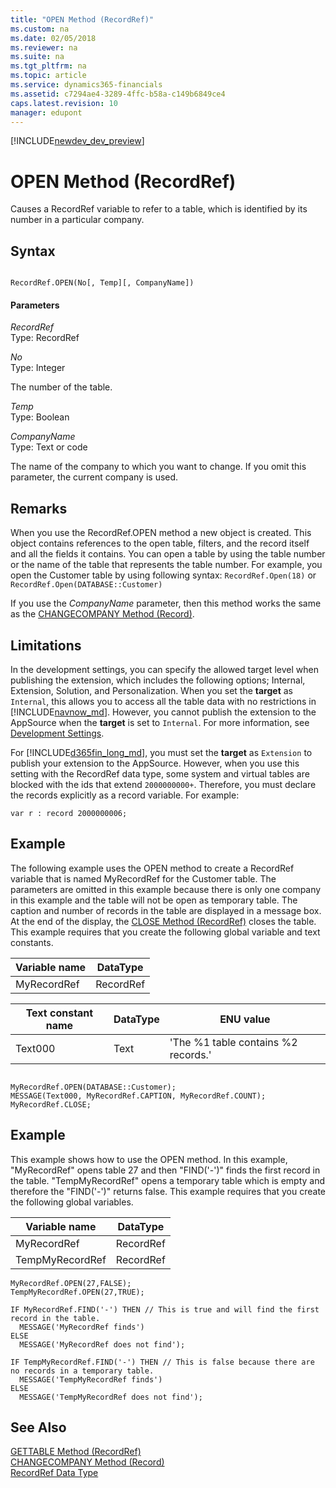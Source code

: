```yaml
---
title: "OPEN Method (RecordRef)"
ms.custom: na
ms.date: 02/05/2018
ms.reviewer: na
ms.suite: na
ms.tgt_pltfrm: na
ms.topic: article
ms.service: dynamics365-financials
ms.assetid: c7294ae4-3289-4ffc-b58a-c149b6849ce4
caps.latest.revision: 10
manager: edupont
---
```


[!INCLUDE[newdev_dev_preview](../includes/newdev_dev_preview.md)]

# OPEN Method (RecordRef)
Causes a RecordRef variable to refer to a table, which is identified by its number in a particular company.  
  
## Syntax  
  
```  
  
RecordRef.OPEN(No[, Temp][, CompanyName])  
```  
  
#### Parameters  
 *RecordRef*  
 Type: RecordRef  
  
 *No*  
 Type: Integer  
  
 The number of the table.  
  
 *Temp*  
 Type: Boolean  
  
 *CompanyName*  
 Type: Text or code  
  
 The name of the company to which you want to change. If you omit this parameter, the current company is used.  

## Remarks  
 When you use the RecordRef.OPEN method a new object is created. This object contains references to the open table, filters, and the record itself and all the fields it contains. You can open a table by using the table number or the name of the table that represents the table number. For example, you open the Customer table by using following syntax: `RecordRef.Open(18)` or `RecordRef.Open(DATABASE::Customer)`  
  
 If you use the *CompanyName* parameter, then this method works the same as the [CHANGECOMPANY Method \(Record\)](devenv-CHANGECOMPANY-Method-Record.md).  

## Limitations 
 In the development settings, you can specify the allowed target level when publishing the extension, which includes the following options; Internal, Extension, Solution, and Personalization. When you set the **target** as `Internal`, this allows you to access all the table data with no restrictions in [!INCLUDE[navnow_md](../includes/navnow_md.md)]. However, you cannot publish the extension to the AppSource when the **target** is set to `Internal`. For more information, see [Development Settings](../../configuring-microsoft-dynamics-nav-server.md#development-settings). 
 
 For [!INCLUDE[d365fin_long_md](../includes/d365fin_long_md.md)], you must set the **target** as `Extension` to publish your extension to the AppSource. However, when you use this setting with the RecordRef data type, some system and virtual tables are blocked with the ids that extend `2000000000+`. Therefore, you must declare the records explicitly as a record variable. For example: 
```
var r : record 2000000006;
```
## Example  
 The following example uses the OPEN method to create a RecordRef variable that is named MyRecordRef for the Customer table. The parameters are omitted in this example because there is only one company in this example and the table will not be open as temporary table. The caption and number of records in the table are displayed in a message box. At the end of the display, the [CLOSE Method \(RecordRef\)](devenv-CLOSE-Method-RecordRef.md) closes the table. This example requires that you create the following global variable and text constants.  
  
|Variable name|DataType|  
|-------------------|--------------|  
|MyRecordRef|RecordRef|  
  
|Text constant name|DataType|ENU value|  
|------------------------|--------------|---------------|  
|Text000|Text|'The %1 table contains %2 records.'|  
  
```  
  
MyRecordRef.OPEN(DATABASE::Customer);  
MESSAGE(Text000, MyRecordRef.CAPTION, MyRecordRef.COUNT);  
MyRecordRef.CLOSE;  
```  
  
## Example  
 This example shows how to use the OPEN method. In this example, "MyRecordRef" opens table 27 and then "FIND\('-'\)" finds the first record in the table. "TempMyRecordRef" opens a temporary table which is empty and therefore the "FIND\('-'\)" returns false. This example requires that you create the following global variables.  
  
|Variable name|DataType|  
|-------------------|--------------|  
|MyRecordRef|RecordRef|  
|TempMyRecordRef|RecordRef|  
  
```  
MyRecordRef.OPEN(27,FALSE);  
TempMyRecordRef.OPEN(27,TRUE);  
  
IF MyRecordRef.FIND('-') THEN // This is true and will find the first record in the table.  
  MESSAGE('MyRecordRef finds')  
ELSE  
  MESSAGE('MyRecordRef does not find');  
  
IF TempMyRecordRef.FIND('-') THEN // This is false because there are no records in a temporary table.  
  MESSAGE('TempMyRecordRef finds')  
ELSE  
  MESSAGE('TempMyRecordRef does not find');  
```  
  
## See Also  
 [GETTABLE Method \(RecordRef\)](devenv-GETTABLE-Method-RecordRef.md)   
 [CHANGECOMPANY Method \(Record\)](devenv-CHANGECOMPANY-Method-Record.md)   
 [RecordRef Data Type](../datatypes/devenv-RecordRef-Data-Type.md)